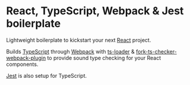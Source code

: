 # React, TypeScript, Webpack & Jest boilerplate

Lightweight boilerplate to kickstart your next [React](https://facebook.github.io/react/) project.

Builds [TypeScript](https://www.typescriptlang.org) through [Webpack](https://webpack.js.org) with [ts-loader](https://github.com/TypeStrong/ts-loader) & [fork-ts-checker-webpack-plugin](https://github.com/Realytics/fork-ts-checker-webpack-plugin#readme) to provide sound type checking for your React components.

[Jest](https://facebook.github.io/jest/) is also setup for TypeScript.
